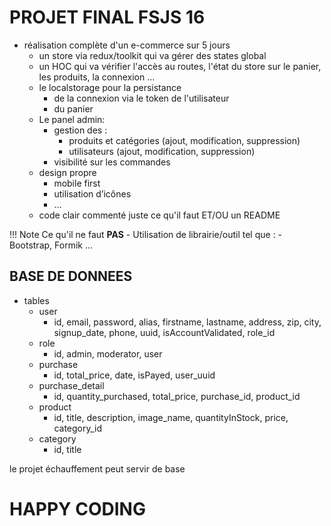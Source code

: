 # PROJET FINAL FSJS 16

- réalisation complète d'un e-commerce sur 5 jours
    - un store via redux/toolkit qui va gérer des states global
    - un HOC qui va vérifier l'accès au routes, l'état du store sur le panier, les produits, la connexion ...
    - le localstorage pour la persistance 
        - de la connexion via le token de l'utilisateur
        - du panier
    - Le panel admin:
        - gestion des :
            - produits et catégories (ajout, modification, suppression)
            - utilisateurs (ajout, modification, suppression)
        - visibilité sur les commandes
    - design propre
        - mobile first
        - utilisation d’icônes
        - ...
    - code clair commenté juste ce qu'il faut ET/OU un README
        
!!! Note
    Ce qu'il ne faut <b>PAS</b>
    - Utilisation de librairie/outil tel que :
        - Bootstrap, Formik ... 


## BASE DE DONNEES

- tables
    - user
        - id, email, password, alias, firstname, lastname, address, zip, city, signup_date, phone, uuid, isAccountValidated, role_id
    - role 
        - id, admin, moderator, user
    - purchase
        - id, total_price, date, isPayed, user_uuid
    - purchase_detail
        - id, quantity_purchased, total_price, purchase_id, product_id
    - product
        - id, title, description, image_name, quantityInStock, price, category_id 
    - category
        - id, title


le projet échauffement peut servir de base

# HAPPY CODING